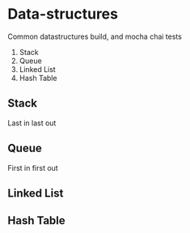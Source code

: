 # Data-structures

Common datastructures build, and mocha chai tests

1. Stack
2. Queue
3. Linked List
4. Hash Table

## Stack

Last in last out

## Queue

First in first out

## Linked List

## Hash Table
